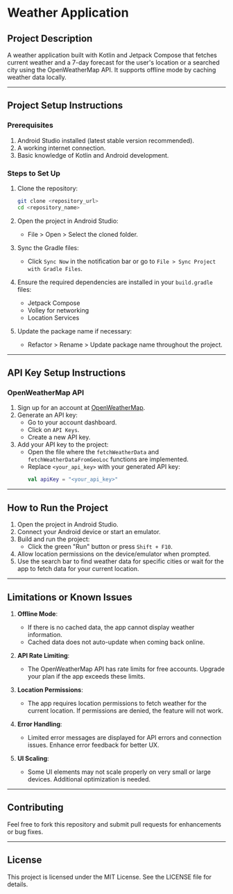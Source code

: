 # Weather Application

## Project Description
A weather application built with Kotlin and Jetpack Compose that fetches current weather and a 7-day forecast for the user's location or a searched city using the OpenWeatherMap API. It supports offline mode by caching weather data locally.

---

## Project Setup Instructions

### Prerequisites
1. Android Studio installed (latest stable version recommended).
2. A working internet connection.
3. Basic knowledge of Kotlin and Android development.

### Steps to Set Up
1. Clone the repository:
   ```bash
   git clone <repository_url>
   cd <repository_name>
   ```
2. Open the project in Android Studio:
   - File > Open > Select the cloned folder.

3. Sync the Gradle files:
   - Click `Sync Now` in the notification bar or go to `File > Sync Project with Gradle Files`.

4. Ensure the required dependencies are installed in your `build.gradle` files:
   - Jetpack Compose
   - Volley for networking
   - Location Services
   
5. Update the package name if necessary:
   - Refactor > Rename > Update package name throughout the project.

---

## API Key Setup Instructions

### OpenWeatherMap API
1. Sign up for an account at [OpenWeatherMap](https://openweathermap.org/).
2. Generate an API key:
   - Go to your account dashboard.
   - Click on `API Keys`.
   - Create a new API key.
3. Add your API key to the project:
   - Open the file where the `fetchWeatherData` and `fetchWeatherDataFromGeoLoc` functions are implemented.
   - Replace `<your_api_key>` with your generated API key:
     ```kotlin
     val apiKey = "<your_api_key>"
     ```

---

## How to Run the Project

1. Open the project in Android Studio.
2. Connect your Android device or start an emulator.
3. Build and run the project:
   - Click the green "Run" button or press `Shift + F10`.
4. Allow location permissions on the device/emulator when prompted.
5. Use the search bar to find weather data for specific cities or wait for the app to fetch data for your current location.

---

## Limitations or Known Issues

1. **Offline Mode**:
   - If there is no cached data, the app cannot display weather information.
   - Cached data does not auto-update when coming back online.

2. **API Rate Limiting**:
   - The OpenWeatherMap API has rate limits for free accounts. Upgrade your plan if the app exceeds these limits.

3. **Location Permissions**:
   - The app requires location permissions to fetch weather for the current location. If permissions are denied, the feature will not work.

4. **Error Handling**:
   - Limited error messages are displayed for API errors and connection issues. Enhance error feedback for better UX.

5. **UI Scaling**:
   - Some UI elements may not scale properly on very small or large devices. Additional optimization is needed.

---

## Contributing
Feel free to fork this repository and submit pull requests for enhancements or bug fixes.

---

## License
This project is licensed under the MIT License. See the LICENSE file for details.

